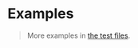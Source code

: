 # Examples

> More examples in [the test files](https://github.com/aureooms/js-count-min-sketch/tree/main/test/src).

